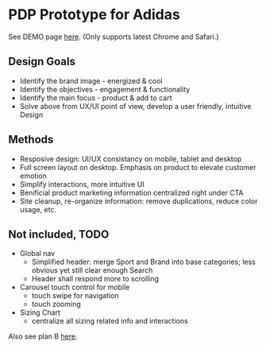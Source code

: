 # PDP Prototype for Adidas

See DEMO page [here](https://ryoi.github.io/prototype-adidas/). (Only supports latest Chrome and Safari.)

## Design Goals
- Identify the brand image - energized & cool
- Identify the objectives - engagement & functionality
- Identify the main focus - product & add to cart
- Solve above from UX/UI point of view, develop a user friendly, intuitive Design

## Methods
- Resposive design: UI/UX consistancy on mobile, tablet and desktop
- Full screen layout on desktop. Emphasis on product to elevate customer emotion
- Simplify interactions, more intuitive UI
- Benificial product marketing information centralized right under CTA
- Site cleanup, re-organize information: remove duplications, reduce color usage, etc.

## Not included, TODO
- Global nav
  - Simplified header: merge Sport and Brand into base categories; less obvious yet still clear enough Search
  - Header shall respond more to scrolling
- Carousel touch control for mobile
  - touch swipe for navigation
  - touch zooming
- Sizing Chart
  - centralize all sizing related info and interactions

Also see plan B [here](https://github.com/ryoi/prototype-adidas-2).
